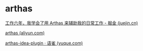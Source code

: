 # arthas

[工作六年，我学会了用 Arthas 来辅助我的日常工作 - 掘金 (juejin.cn)](https://juejin.cn/post/7291931708920512527)

[arthas (aliyun.com)](https://arthas.aliyun.com/)

[arthas-idea-plugin · 语雀 (yuque.com)](https://www.yuque.com/arthas-idea-plugin)